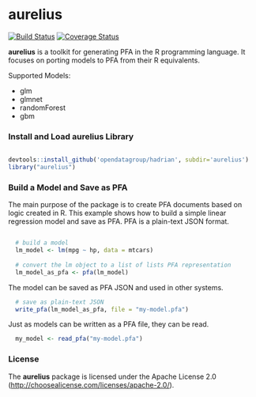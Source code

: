 <!-- README.md is generated from README.Rmd. Please edit that file -->
aurelius
========

[![Build Status](https://travis-ci.org/ReportMort/hadrian/hadrian.png?branch=master)](https://travis-ci.org/ReportMort/hadrian) [![Coverage Status](https://img.shields.io/codecov/c/github/ReportMort/hadrian/master.svg)](https://codecov.io/github/ReportMort/hadrian?branch=master)

**aurelius** is a toolkit for generating PFA in the R programming language. It focuses on porting models to PFA from their R equivalents.

Supported Models:

-   glm
-   glmnet
-   randomForest
-   gbm

### Install and Load aurelius Library

``` r

devtools::install_github('opendatagroup/hadrian', subdir='aurelius')
library("aurelius")
```

### Build a Model and Save as PFA

The main purpose of the package is to create PFA documents based on logic created in R. This example shows how to build a simple linear regression model and save as PFA. PFA is a plain-text JSON format.

``` r

  # build a model
  lm_model <- lm(mpg ~ hp, data = mtcars)
  
  # convert the lm object to a list of lists PFA representation
  lm_model_as_pfa <- pfa(lm_model)
```

The model can be saved as PFA JSON and used in other systems.

``` r
  # save as plain-text JSON
  write_pfa(lm_model_as_pfa, file = "my-model.pfa")
```

Just as models can be written as a PFA file, they can be read.

``` r
  my_model <- read_pfa("my-model.pfa")
```

### License

The **aurelius** package is licensed under the Apache License 2.0 (<http://choosealicense.com/licenses/apache-2.0/>).
